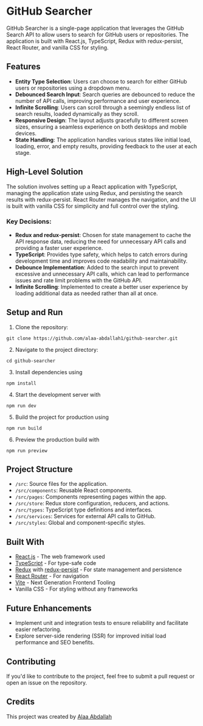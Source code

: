 # GitHub Searcher

GitHub Searcher is a single-page application that leverages the GitHub Search API to allow users to search for GitHub users or repositories. The application is built with React.js, TypeScript, Redux with redux-persist, React Router, and vanilla CSS for styling.

## Features

- **Entity Type Selection**: Users can choose to search for either GitHub users or repositories using a dropdown menu.
- **Debounced Search Input**: Search queries are debounced to reduce the number of API calls, improving performance and user experience.
- **Infinite Scrolling**: Users can scroll through a seemingly endless list of search results, loaded dynamically as they scroll.
- **Responsive Design**: The layout adjusts gracefully to different screen sizes, ensuring a seamless experience on both desktops and mobile devices.
- **State Handling**: The application handles various states like initial load, loading, error, and empty results, providing feedback to the user at each stage.

## High-Level Solution

The solution involves setting up a React application with TypeScript, managing the application state using Redux, and persisting the search results with redux-persist. React Router manages the navigation, and the UI is built with vanilla CSS for simplicity and full control over the styling.

### Key Decisions:

- **Redux and redux-persist**: Chosen for state management to cache the API response data, reducing the need for unnecessary API calls and providing a faster user experience.
- **TypeScript**: Provides type safety, which helps to catch errors during development time and improves code readability and maintainability.
- **Debounce Implementation**: Added to the search input to prevent excessive and unnecessary API calls, which can lead to performance issues and rate limit problems with the GitHub API.
- **Infinite Scrolling**: Implemented to create a better user experience by loading additional data as needed rather than all at once.

## Setup and Run

1. Clone the repository:

```
git clone https://github.com/alaa-abdallah1/github-searcher.git
```

2. Navigate to the project directory:

```
cd github-searcher
```

3. Install dependencies using

```
npm install
```

4. Start the development server with

```
npm run dev
```

5. Build the project for production using

```
npm run build
```

6. Preview the production build with

```
npm run preview
```

## Project Structure

- `/src`: Source files for the application.
- `/src/components`: Reusable React components.
- `/src/pages`: Components representing pages within the app.
- `/src/store`: Redux store configuration, reducers, and actions.
- `/src/types`: TypeScript type definitions and interfaces.
- `/src/services`: Services for external API calls to GitHub.
- `/src/styles`: Global and component-specific styles.

## Built With

- [React.js](https://reactjs.org/) - The web framework used
- [TypeScript](https://www.typescriptlang.org/) - For type-safe code
- [Redux](https://redux.js.org/) with [redux-persist](https://github.com/rt2zz/redux-persist) - For state management and persistence
- [React Router](https://reactrouter.com/) - For navigation
- [Vite](https://vitejs.dev/) - Next Generation Frontend Tooling
- Vanilla CSS - For styling without any frameworks

## Future Enhancements

- Implement unit and integration tests to ensure reliability and facilitate easier refactoring.
- Explore server-side rendering (SSR) for improved initial load performance and SEO benefits.

## Contributing

If you'd like to contribute to the project, feel free to submit a pull request or open an issue on the repository.

## Credits

This project was created by [Alaa Abdallah](https://github.com/alaa-abdallah1)
